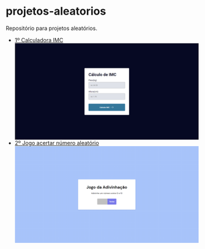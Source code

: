 # projetos-aleatorios
Repositório para projetos aleatórios.
- [1º Calculadora IMC](https://nicolas-felsi.github.io/projetos-aleatorios/imc-dom/)
<img style="display: block;" width="500px" src="./readme-images/scrnli_17_05_2023_20-22-32.png"></img>
- [2º Jogo acertar número aleatório](https://nicolas-felsi.github.io/projetos-aleatorios/numero-aleatorio/)
<img style="display: block;" width="500px" src="./readme-images/scrnli_17_05_2023_20-23-48.png"></img>
